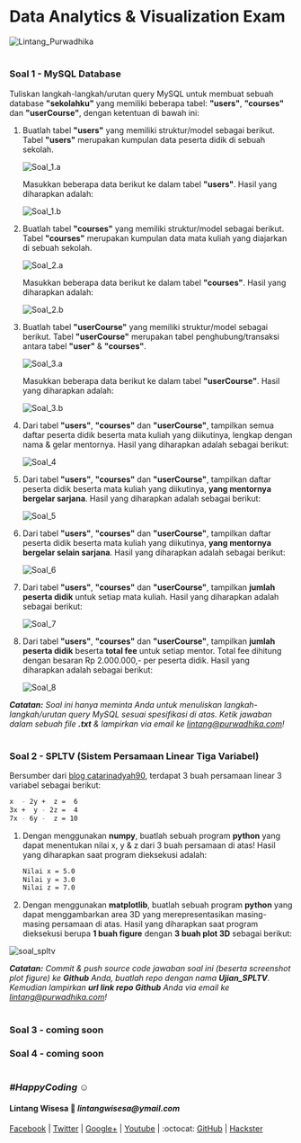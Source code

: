 # Data Analytics & Visualization Exam

![Lintang_Purwadhika](https://static.wixstatic.com/media/2e6af2_f69a4271c3534ae1869a7ed63e278b2b~mv2.png/v1/fill/w_246,h_39,al_c,usm_0.66_1.00_0.01/2e6af2_f69a4271c3534ae1869a7ed63e278b2b~mv2.png)

#

### **Soal 1 - MySQL Database**

Tuliskan langkah-langkah/urutan query MySQL untuk membuat sebuah database **"sekolahku"** yang memiliki beberapa tabel: __"users"__, **"courses"** dan __"userCourse"__, dengan ketentuan di bawah ini:

1. Buatlah tabel **"users"** yang memiliki struktur/model sebagai berikut. Tabel __"users"__ merupakan kumpulan data peserta didik di sebuah sekolah.

    ![Soal_1.a](./a1.png)

    Masukkan beberapa data berikut ke dalam tabel __"users"__. Hasil yang diharapkan adalah:

    ![Soal_1.b](./a2.png)

2. Buatlah tabel **"courses"** yang memiliki struktur/model sebagai berikut. Tabel __"courses"__ merupakan kumpulan data mata kuliah yang diajarkan di sebuah sekolah.

    ![Soal_2.a](./b1.png)

    Masukkan beberapa data berikut ke dalam tabel __"courses"__. Hasil yang diharapkan adalah:

    ![Soal_2.b](./b2.png)

3. Buatlah tabel **"userCourse"** yang memiliki struktur/model sebagai berikut. Tabel __"userCourse"__ merupakan tabel penghubung/transaksi antara tabel __"user"__ & __"courses"__.

    ![Soal_3.a](./c1.png)

    Masukkan beberapa data berikut ke dalam tabel __"userCourse"__. Hasil yang diharapkan adalah:

    ![Soal_3.b](./c2.png)

4. Dari tabel __"users"__, **"courses"** dan __"userCourse"__, tampilkan semua daftar peserta didik beserta mata kuliah yang diikutinya, lengkap dengan nama & gelar mentornya. Hasil yang diharapkan adalah sebagai berikut:

    ![Soal_4](./d1.png)

5. Dari tabel __"users"__, **"courses"** dan __"userCourse"__, tampilkan daftar peserta didik beserta mata kuliah yang diikutinya, __yang mentornya bergelar sarjana__. Hasil yang diharapkan adalah sebagai berikut:

    ![Soal_5](./d2.png)

6. Dari tabel __"users"__, **"courses"** dan __"userCourse"__, tampilkan daftar peserta didik beserta mata kuliah yang diikutinya, __yang mentornya bergelar selain sarjana__. Hasil yang diharapkan adalah sebagai berikut:

    ![Soal_6](./d3.png)

7. Dari tabel __"users"__, **"courses"** dan __"userCourse"__, tampilkan __jumlah peserta didik__ untuk setiap mata kuliah. Hasil yang diharapkan adalah sebagai berikut:

    ![Soal_7](./d4.png)

8. Dari tabel __"users"__, **"courses"** dan __"userCourse"__, tampilkan __jumlah peserta didik__ beserta __total fee__ untuk setiap mentor. Total fee dihitung dengan besaran Rp 2.000.000,- per peserta didik. Hasil yang diharapkan adalah sebagai berikut:

    ![Soal_8](./d5.png)

_**Catatan:**_ _Soal ini hanya meminta Anda untuk menuliskan langkah-langkah/urutan query MySQL sesuai spesifikasi di atas. Ketik jawaban dalam sebuah file __.txt__ & lampirkan via email ke lintang@purwadhika.com!_

#

### **Soal 2 - SPLTV (Sistem Persamaan Linear Tiga Variabel)**

Bersumber dari [blog catarinadyah90](https://catarinadyah90.wordpress.com/2014/04/28/sistem-persamaan-linear-tiga-variabel-spltv/), terdapat 3 buah persamaan linear 3 variabel sebagai berikut:

```bash
x  - 2y +  z =  6
3x +  y - 2z =  4
7x - 6y -  z = 10
```

1. Dengan menggunakan __numpy__, buatlah sebuah program __python__ yang dapat menentukan nilai x, y & z dari 3 buah persamaan di atas! Hasil yang diharapkan saat program dieksekusi adalah:

    ```bash
    Nilai x = 5.0
    Nilai y = 3.0
    Nilai z = 7.0
    ```

2. Dengan menggunakan __matplotlib__, buatlah sebuah program __python__ yang dapat menggambarkan area 3D yang merepresentasikan masing-masing persamaan di atas. Hasil yang diharapkan saat program dieksekusi berupa __1 buah figure__ dengan __3 buah plot 3D__ sebagai berikut:

![soal_spltv](./SPLTV.png)

_**Catatan:**_ _Commit & push source code jawaban soal ini (beserta screenshot plot figure) ke __Github__ Anda, buatlah repo dengan nama __Ujian_SPLTV__. Kemudian lampirkan __url link repo Github__ Anda via email ke lintang@purwadhika.com!_

#

### **Soal 3 - coming soon**

### **Soal 4 - coming soon**

#

### *__#HappyCoding__* :relaxed:

#### Lintang Wisesa :love_letter: _lintangwisesa@ymail.com_

[Facebook](https://www.facebook.com/lintangbagus) | 
[Twitter](https://twitter.com/Lintang_Wisesa) |
[Google+](https://plus.google.com/u/0/+LintangWisesa1) |
[Youtube](https://www.youtube.com/user/lintangbagus) | 
:octocat: [GitHub](https://github.com/LintangWisesa) |
[Hackster](https://www.hackster.io/lintangwisesa)
